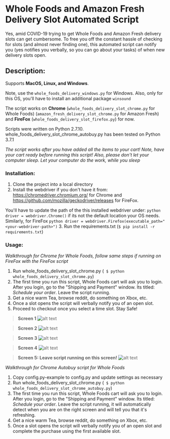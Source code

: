 # Whole Foods and Amazon Fresh Delivery Slot Automated Script

Yes, amid COVID-19 trying to get Whole Foods and Amazon Fresh delivery slots can get cumbersome. To free you off the constant hassle of checking for slots (and almost never finding one), this automated script can notify you (yes notifies you verbally, so you can go about your tasks) of when new delivery slots open.


## Description:
Supports **MacOS, Linux, and Windows**.

Note, use the ```whole_foods_delivery_windows.py``` for Windows. Also, only for this OS, you'll have to install an additional package ```winsound```

The script works on **Chrome** (```whole_foods_delivery_slot_chrome.py``` for Whole Foods) (```amazon_fresh_delivery_slot_chrome.py``` for Amazon Fresh) and **FireFox** (```whole_foods_delivery_slot_firefox.py```) for now. 

Scripts were written on Python 2.7.10. whole_foods_delivery_slot_chrome_autobuy.py has been tested on Python 3.7.1


_The script works after you have added all the items to your cart! Note, have your cart ready before running this script! Also, please don't let your computer sleep. Let your computer do the work, while you sleep_


### Installation:

1. Clone the project into a local directory
2. Install the webdriver if you don't have it from: https://chromedriver.chromium.org/ for Chrome and https://github.com/mozilla/geckodriver/releases for FireFox.

You'll have to update the path of the this installed webdriver under: ```python driver = webdriver.Chrome()``` if its not the default location your OS needs. Similarly, for FireFox ```python driver = webdriver.Firefox(executable_path="<your-webdriver-path>")```
3. Run the requirements.txt (```$ pip install -r requirements.txt```)


### Usage:
_Walkthrough for Chrome for Whole Foods, follow same steps if running on FireFox with the FireFox script_

1. Run whole_foods_delivery_slot_chrome.py (``` $ python whole_foods_delivery_slot_chrome.py```)
2. The first time you run this script, Whole Foods cart will ask you to login. After you login, go to the "Shipping and Payment" window. Its titled: _Schedule your order_. Leave the script running.
3. Get a nice warm Tea, browse reddit, do something on Xbox, etc.
4. Once a slot opens the script will verbally notify you of an open slot.
5. Proceed to checkout once you select a time slot. Stay Safe!

> __Screen 1__
![alt text](https://github.com/pcomputo/Whole-Foods-Delivery-Slot/blob/master/instruction_img/step1.png)

> __Screen 2__
![alt text](https://github.com/pcomputo/Whole-Foods-Delivery-Slot/blob/master/instruction_img/step2.png)

> __Screen 3__
![alt text](https://github.com/pcomputo/Whole-Foods-Delivery-Slot/blob/master/instruction_img/step3.png)

> __Screen 4__
![alt text](https://github.com/pcomputo/Whole-Foods-Delivery-Slot/blob/master/instruction_img/step4.png)

> __Screen 5: Leave script running on this screen!__
![alt text](https://github.com/pcomputo/Whole-Foods-Delivery-Slot/blob/master/instruction_img/step5.png)

_Walkthrough for Chrome Autobuy script for Whole Foods_

1. Copy config.py-example to config.py and update settings as necessary
2. Run whole_foods_delivery_slot_chrome.py (``` $ python whole_foods_delivery_slot_chrome_autobuy.py```)
3. The first time you run this script, Whole Foods cart will ask you to login. After you login, go to the "Shipping and Payment" window. Its titled: _Schedule your order_. Leave the script running, it will automatically detect when you are on the right screen and will tell you that it's refreshing.
4. Get a nice warm Tea, browse reddit, do something on Xbox, etc.
5. Once a slot opens the script will verbally notify you of an open slot and complete the purchase using the first available slot.
